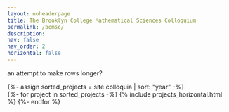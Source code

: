 ```yaml
---
layout: noheaderpage
title: The Brooklyn College Mathematical Sciences Colloquium
permalink: /bcmsc/
description: 
nav: false
nav_order: 2
horizontal: false
---
```

<!-- pages/bcmsc.md -->


 an attempt to make rows longer?
  <div class="projects">
<!-- Display projects without categories -->
  {%- assign sorted_projects = site.colloquia | sort: "year" -%}
  <!-- Generate cards for each project -->
    <div class="row row-cols-1">
    {%- for project in sorted_projects -%}
      {% include projects_horizontal.html %}
    {%- endfor %}
  </div>
